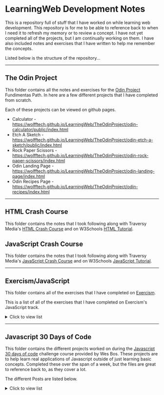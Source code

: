 # LearningWeb Development Notes

This is a repository full of stuff that I have worked on while learning web development. This repository is for me to be able to reference back to when I need it to refresh my memory or to review a concept. I have not yet completed all of the projects, but I am continually working on them. I have also included notes and exercises that I have written to help me remember the concepts.

Listed below is the structure of the repository...
___
## The Odin Project
This folder contains all the notes and exercises for the [Odin Project](https://www.theodinproject.com/) Fundimentas Path. In here are a few different projects that I have completed from scratch.

Each of these projects can be viewed on github pages.
- Calculator - https://wolfftech.github.io/LearningWeb/TheOdinProject/odin-calculator/public/index.html
- Etch A Sketch - https://wolfftech.github.io/LearningWeb/TheOdinProject/odin-etch-a-sketch/public/index.html
- Rock Paper Scissors - https://wolfftech.github.io/LearningWeb/TheOdinProject/odin-rock-paper-scissors/index.html
- Odin Landing Page - https://wolfftech.github.io/LearningWeb/TheOdinProject/odin-landing-page/index.html
- Odin Recipes Page - https://wolfftech.github.io/LearningWeb/TheOdinProject/odin-recipes/index.html

___
## HTML Crash Course
This folder contains the notes that I took following along with Traversy Media's [HTML Crash Course](https://www.youtube.com/watch?v=UB1O30fR-EE) and on W3Schools [HTML Tutorial](https://www.w3schools.com/html/).

## JavaScript Crash Course
This folder contains the notes that I took following along with Traversy Media's [JavaScript Crash Course](https://www.youtube.com/watch?v=UB1O30fR-EE) and on W3Schools [JavaScript Tutorial](https://www.w3schools.com/js/).

---
## Exercism/JavaScript
This folder contains all of the exercises that I have completed on [Exercism](https://exercism.io/).

This is a list of all of the exercises that I have completed on Exercism's JavaScript track.
<details>
<summary>Click to view list</summary>

- [Annalyns Infiltration](https://exercism.io/tracks/javascript/exercises/annalyns-infiltration)
- [Bird Watcher](https://exercism.io/tracks/javascript/exercises/bird-watcher)
- [Elyses Enchantments](https://exercism.io/tracks/javascript/exercises/elyses-enchantments)
- [Freelancer Rates](https://exercism.io/tracks/javascript/exercises/freelancer-rates)
- [Lasagna From Scratch](https://exercism.io/tracks/javascript/exercises/lasagna-from-scratch)
- [Poetry Club Door Policy](https://exercism.io/tracks/javascript/exercises/poetry-club-door-policy)
- [Vehicle Purchase](https://exercism.io/tracks/javascript/exercises/vehicle-purchase)
- [Mixed Juices](https://exercism.io/tracks/javascript/exercises/mixed-juices)
</details>

___
## Javascript 30 Days of Code
This folder contains the different projects worked on during the [Javascript 30 days of code](https://javascript30.com) challenge course provided by Wes Bos. These projects are to help learn real applications of Javascript outside of just learning basic concepts. Completed these over the span of a week, but the files are great to reference back to, as they cover a lot.

The different Posts are listed below.
<details>
<summary>Click to view list</summary>

* Day 1: JavaScript Drum Kit
* Day 2: CSS + Javascript Clock
* Day 3: Playing with CSS Variables and Javascript
* Day 4: Array Cardio Day 1
* Day 5: Flex Panels Image Gallery
* Day 6: Ajax Type Ahead
* Day 7: Array Cardio Day 2
* Day 8: Fun with HTML5 Canvas
* Day 9: Dev Tool Tricks and Debugging
* Day 10: Hold Shift to Check Multiple Checkboxes
* Day 11: Custom HTML5 Video Player
* Day 12: Ke Sequence Detection
* Day 13: Slide in on Scroll
* Day 14: Object and Arrays - References vs Copying
* Day 15: LocalStorage and Event Delegation
* Day 16: CSS Text Shadow Mouse Move Effect
* Day 17: Sorting Band Names without articles
* Day 18: Tally String Times with Reduce
* Day 19: Webcam Photo booth
* Day 20: Native Speech Recognition (This project is out of date)
* Day 21: Geolocation based Speedometer and Compass
* Day 22: Follow Along Links
* Day 23: Speech Synthesis
* Day 24: Sticky Nav
* Day 25: Event Capture, Propagation, Bubbling and Once
* Day 26: Stripe Follow ALong Dropdown Menu
* Day 27: Click on Drag to Scroll
* Day 28: Video Speed Controller UI
* Day 29: Countdown Clock
* Day 30: Wack A Mole Game - https://wolfftech.github.io/LearningWeb/JavaScript30/30%20-%20Whack%20A%20Mole/index-START.html
</details>
